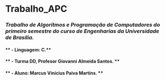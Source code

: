 # Trabalho_APC
### *Trabalho de Algoritmos e Programação de Computadores do primeiro semestre do curso de Engenharias da Universidade de Brasília.*
#### ** - Linguagem: C.**
#### ** - Turma DD, Profesor Giovanni Almeida Santos. **
#### ** - Aluno: Marcus Vinícius Paiva Martins. **
